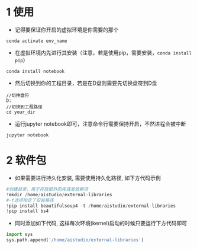 # 1 使用
- 记得要保证你开启的虚拟环境是你需要的那个
```
conda activate env_name
```
- 在虚拟环境内先进行其安装（注意，若是使用pip，需要安装，`conda install pip`）
```
conda install notebook
```
- 然后切换到你的工程目录，若是在D盘则需要先切换盘符到D盘
```
//切换盘符
D:
//切换到工程路径
cd your_dir
```
- 运行jupyter notebook即可，注意命令行需要保持开启，不然进程会被中断
```
jupyter notebook
```
# 2 软件包
- 如果需要进行持久化安装, 需要使用持久化路径, 如下方代码示例
```Python
#创建目录，用于存放额外的库或者依赖项
!mkdir /home/aistudio/external-libraries
#-t选项指定了安装路径
!pip install beautifulsoup4 -t /home/aistudio/external-libraries
!pip install bs4
```
- 同时添加如下代码, 这样每次环境(kernel)启动的时候只要运行下方代码即可
```Python
import sys
sys.path.append('/home/aistudio/external-libraries')
```